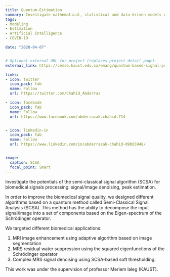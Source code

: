 ```yaml
---
title: Quantum-Estimation
summary: Investigate mathematical, statistical and data-driven models of the COVID-19 to understand factors promoting  virus spread.
tags:
- Modeling
- Estimation
- Artificial Intelligence
- COVID-19

date: "2020-04-07"


# Optional external URL for project (replaces project detail page).
external_link: https://cemse.kaust.edu.sa/emang/quantum-based-signal-processing

links:
- icon: twitter
  icon_pack: fab
  name: Follow
  url: https://twitter.com/Chahid_Abderraz

- icon: facebook
  icon_pack: fab
  name: Follow
  url: https://www.facebook.com/abderrazak.chahid.714


- icon: linkedin-in
  icon_pack: fab
  name: Follow
  url: https://www.linkedin.com/in/abderrazak-chahid-09b65948/


image:
  caption: SCSA
  focal_point: Smart
---
```


Investigate the potentials of the  semi-classical  signal  algorithm (SCSA) for biomedical signals processing: signal/image denoising, peak estimation.


In order to improve the biomedical signal quality, we designed different algorithms based on a quantum method called Semi-Classical Signal Analysis (SCSA). This method has the ability to decompose the input signal/image into a set of components based on the Eigen-spectrum of the Schrödinger operator.  


We targeted different biomedical applications:

1. MRI image enhancement using adaptive algorithm based on image segmentation
2. MRS residual water suppression using the squared eigenfunctions of the Schrödinger operator
3. Complex MRS signal denoising using SCSA-based  soft thresholding.

This work was under the supervision of professor Meriem laleg (KAUST).

